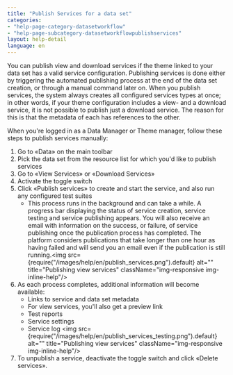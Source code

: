 ```yaml
---
title: "Publish Services for a data set"
categories:
- "help-page-category-datasetworkflow"
- "help-page-subcategory-datasetworkflowpublishservices"
layout: help-detail
language: en
---
```


You can publish view and download services if the theme linked to your data set has a valid service configuration. Publishing services is done either by triggering the automated publishing process at the end of the data set creation, or through a manual command later on. When you publish services, the system always creates all configured services types at once; in other words, if your theme configuration includes a view- and a download service, it is not possible to publish just a download service. The reason for this is that the metadata of each has references to the other.

When you're logged in as a Data Manager or Theme manager, follow these steps to publish services manually:

1.	Go to &laquo;Data&raquo; on the main toolbar
2.	Pick the data set from the resource list for which you'd like to publish services
3.	Go to &laquo;View Services&raquo; or &laquo;Download Services&raquo;
4.	Activate the toggle switch
5.  Click &laquo;Publish services&raquo; to create and start the service, and also run any configured test suites
    *	This process runs in the background and can take a while. A progress bar displaying the status of service creation, service testing and service publishing appears. You will also receive an email with information on the success, or failure, of service publishing once the publication process has completed. The platform considers publications that take longer than one hour as having failed and will send you an email even if the publication is still running.<img src={require("/images/help/en/publish_services.png").default} alt="" title="Publishing view services" className="img-responsive img-inline-help"/>
6.	As each process completes, additional information will become available:
    *	Links to service and data set metadata
    *	For view services, you'll also get a preview link
    *	Test reports
    * Service settings
    * Service log <img src={require("/images/help/en/publish_services_testing.png").default} alt="" title="Publishing view services" className="img-responsive img-inline-help"/>
7.	To unpublish a service, deactivate the toggle switch and click &laquo;Delete services&raquo;.
